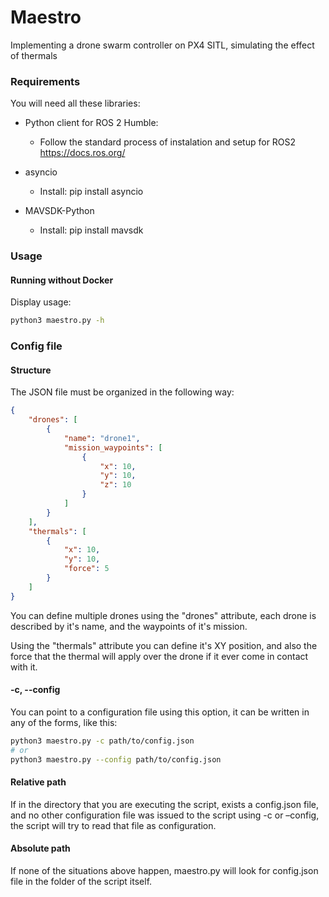 # Maestro
Implementing a drone swarm controller on PX4 SITL, simulating the effect of thermals

### Requirements
You will need all these libraries:

- Python client for ROS 2 Humble:
  - Follow the standard process of instalation and setup for ROS2
  https://docs.ros.org/

- asyncio
  - Install: pip install asyncio

- MAVSDK-Python
  - Install: pip install mavsdk

### Usage

#### Running without Docker

Display usage:
```bash
python3 maestro.py -h
```

### Config file

#### Structure
The JSON file must be organized in the following way:
```json
{
    "drones": [
        {
            "name": "drone1",
            "mission_waypoints": [
                {
                    "x": 10,
                    "y": 10,
                    "z": 10
                }
            ]
        }
    ],
    "thermals": [
        {
            "x": 10,
            "y": 10,
            "force": 5
        }
    ]
}
```
You can define multiple drones using the "drones" attribute, each drone is
described by it's name, and the waypoints of it's mission.

Using the "thermals" attribute you can define it's XY position, and also the
force that the thermal will apply over the drone if it ever come in contact with
it.

#### -c, --config
You can point to a configuration file using this option, it can be written in
any of the forms, like this:
```bash
python3 maestro.py -c path/to/config.json
# or
python3 maestro.py --config path/to/config.json
```

#### Relative path
If in the directory that you are executing the script, exists a config.json
file, and no other configuration file was issued to the script using -c or
–config, the script will try to read that file as configuration.

#### Absolute path
If none of the situations above happen, maestro.py will look for config.json
file in the folder of the script itself.
